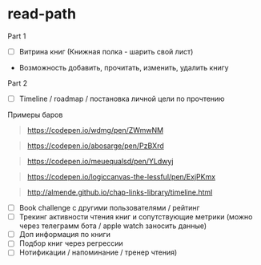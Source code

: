 # read-path
Part 1 
- [ ]  Витрина книг (Книжная полка - шарить свой лист)
*  Возможность добавить, прочитать, изменить, удалить книгу 

Part 2
- [ ] Timeline / roadmap / постановка личной цели по прочтению

Примеры баров
>https://codepen.io/wdmg/pen/ZWmwNM

>https://codepen.io/abosarge/pen/PzBXrd

>https://codepen.io/meuequalsd/pen/YLdwyj

>https://codepen.io/logiccanvas-the-lessful/pen/ExjPKmx

>http://almende.github.io/chap-links-library/timeline.html
- [ ] Book challenge с другими пользователями / рейтинг
- [ ] Трекинг активности чтения книг и сопутствующие метрики (можно через телеграмм бота / apple watch заносить данные)
- [ ] Доп информация по книги
- [ ] Подбор книг через регрессии
- [ ] Нотификации / напоминание / тренер чтения)

